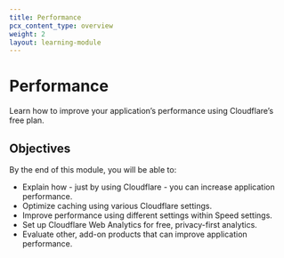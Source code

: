 ```yaml
---
title: Performance
pcx_content_type: overview
weight: 2
layout: learning-module
---
```


# Performance

Learn how to improve your application’s performance using Cloudflare’s free plan.

## Objectives

By the end of this module, you will be able to:

- Explain how - just by using Cloudflare - you can increase application performance.
- Optimize caching using various Cloudflare settings.
- Improve performance using different settings within Speed settings.
- Set up Cloudflare Web Analytics for free, privacy-first analytics.
- Evaluate other, add-on products that can improve application performance.